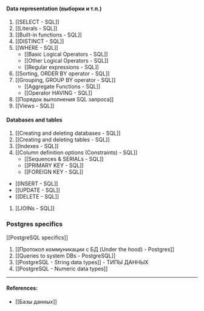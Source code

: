 
#### Data representation (выборки и т.п.)

1. [[SELECT - SQL]]
2. [[Literals - SQL]]
3. [[Built-in functions - SQL]]
4. [[DISTINCT - SQL]]
5. [[WHERE - SQL]]
	- [[Basic Logical Operators - SQL]] 
	- [[Other Logical Operators - SQL]]
	- [[Regular expressions - SQL]]
6. [[Sorting, ORDER BY operator - SQL]]
7. [[Grouping, GROUP BY operator - SQL]]
	-  [[Aggregate Functions - SQL]]
	-  [[Operator HAVING - SQL]]
8. [[Порядок выполнения SQL запроса]]
9. [[Views - SQL]]


#### Databases and tables

1. [[Creating and deleting databases - SQL]]
2. [[Creating and deleting tables - SQL]]
3. [[Indexes - SQL]]
4. [[Column definition options (Constraints) - SQL]]
	- [[Sequences & SERIALs - SQL]]
	- [[PRIMARY KEY - SQL]]
	- [[FOREIGN KEY - SQL]]
	
- [[INSERT - SQL]]
- [[UPDATE - SQL]]
- [[DELETE - SQL]]
	
1. [[JOINs - SQL]]


### Postgres specifics
[[PostgreSQL specifics]]

1. [[Протокол коммуникации с БД (Under the hood) - Postgres]]
2. [[Queries to system DBs - PostgreSQL]]
3. [[PostgreSQL - String data types]]  - ТИПЫ ДАННЫХ
4. [[PostgreSQL - Numeric data types]] 


---
#### References:

- [[Базы данных]]